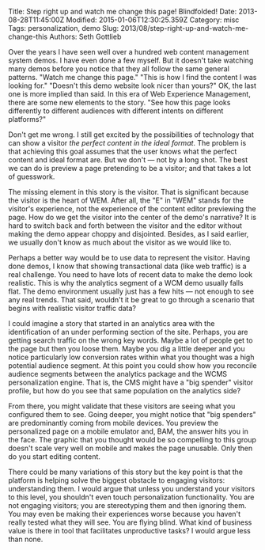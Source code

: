 Title: Step right up and watch me change this page! Blindfolded!
Date: 2013-08-28T11:45:00Z
Modified: 2015-01-06T12:30:25.359Z
Category: misc
Tags: personalization, demo
Slug: 2013/08/step-right-up-and-watch-me-change-this
Authors: Seth Gottlieb

Over the years I have seen well over a hundred web content management system demos. I have even done a few myself. But it doesn't take watching many demos before you notice that they all follow the same general patterns. "Watch me change this page." "This is how I find the content I was looking for." "Doesn't this demo website look nicer than yours?" OK, the last one is more implied than said. In this era of Web Experience Management, there are some new elements to the story. "See how this page looks differently to different audiences with different intents on different platforms?"   

Don't get me wrong. I still get excited by the possibilities of technology that can show a visitor _the perfect content in the ideal format_. The problem is that achieving this goal assumes that the user knows what the perfect content and ideal format are. But we don't — not by a long shot. The best we can do is preview a page pretending to be a visitor; and that takes a lot of guesswork.   

The missing element in this story is the visitor. That is significant because the visitor is the heart of WEM. After all, the "E" in "WEM" stands for the visitor's experience, not the experience of the content editor previewing the page. How do we get the visitor into the center of the demo's narrative? It is hard to switch back and forth between the visitor and the editor without making the demo appear choppy and disjointed. Besides, as I said earlier, we usually don't know as much about the visitor as we would like to.   

Perhaps a better way would be to use data to represent the visitor. Having done demos, I know that showing transactional data (like web traffic) is a real challenge. You need to have lots of recent data to make the demo look realistic. This is why the analytics segment of a WCM demo usually falls flat. The demo environment usually just has a few hits — not enough to see any real trends. That said, wouldn't it be great to go through a scenario that begins with realistic visitor traffic data?   

I could imagine a story that started in an analytics area with the identification of an under performing section of the site. Perhaps, you are getting search traffic on the wrong key words. Maybe a lot of people get to the page but then you loose them. Maybe you dig a little deeper and you notice particularly low conversion rates within what you thought was a high potential audience segment. At this point you could show how you reconcile audience segments between the analytics package and the WCMS personalization engine. That is, the CMS might have a "big spender" visitor profile, but how do you see that same population on the analytics side?   

From there, you might validate that these visitors are seeing what you configured them to see. Going deeper, you might notice that "big spenders" are predominantly coming from mobile devices. You preview the personalized page on a mobile emulator and, BAM, the answer hits you in the face. The graphic that you thought would be so compelling to this group doesn't scale very well on mobile and makes the page unusable. Only then do you start editing content.  

There could be many variations of this story but the key point is that the platform is helping solve the biggest obstacle to engaging visitors: understanding them. I would argue that unless you understand your visitors to this level, you shouldn't even touch personalization functionality. You are not engaging visitors; you are stereotyping them and then ignoring them. You may even be making their experiences worse because you haven't really tested what they will see. You are flying blind. What kind of business value is there in tool that facilitates unproductive tasks? I would argue less than none.
